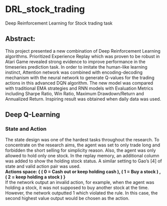 # DRL_stock_trading
Deep Reinforcement Learning for Stock trading task

## Abstract:
This project presented a new combination of Deep Reinforcement Learning algorithms. Prioritized Experience Replay which was proven to be robust in Atari Game revealed strong evidence to improve performance in the timeseries prediction task. In order to imitate the human-like learning instinct, Attention network was combined with encoding-decoding mechanism with the neural network to generate Q-values for the trading actions in this advanced DQN algorithm. The new model was compared with traditional EMA strategies and RNN models with Evaluation Metrics including Sharpe Ratio, Win Ratio, Maximum Drawdown/Return and Annualized Return. Inspiring result was obtained when daily data was used. 

## Deep Q-Learning 
### State and Action
The state design was one of the hardest tasks throughout the research. To concentrate on the research aims, the agent was set to only trade long and forbidden the short selling for simplicity reason. Also, the agent was only allowed to hold only one stock. In the replay memory, an additional column was added to show the holding stock status. A similar setting to Gao’s [4] of state and valid action pair was used. \
**Actions space: { ( 0 = Cash out or keep holding cash ), ( 1 = Buy a stock ) , ( 2 = keep holding a stock ) }**\
If the network output an invalid action, for example, when the agent was holding a stock, it was not supposed to buy another stock at the time. However, the network outputted 1 which violated the rule. In this case, the second highest value output would be chosen as the action. 
